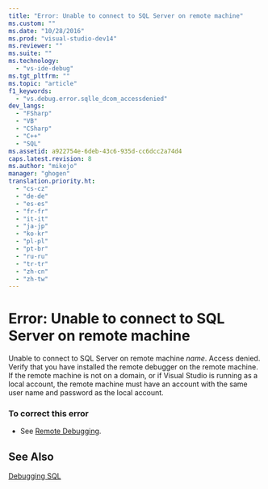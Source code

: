 ```yaml
---
title: "Error: Unable to connect to SQL Server on remote machine"
ms.custom: ""
ms.date: "10/28/2016"
ms.prod: "visual-studio-dev14"
ms.reviewer: ""
ms.suite: ""
ms.technology: 
  - "vs-ide-debug"
ms.tgt_pltfrm: ""
ms.topic: "article"
f1_keywords: 
  - "vs.debug.error.sqlle_dcom_accessdenied"
dev_langs: 
  - "FSharp"
  - "VB"
  - "CSharp"
  - "C++"
  - "SQL"
ms.assetid: a922754e-6deb-43c6-935d-cc6dcc2a74d4
caps.latest.revision: 8
ms.author: "mikejo"
manager: "ghogen"
translation.priority.ht: 
  - "cs-cz"
  - "de-de"
  - "es-es"
  - "fr-fr"
  - "it-it"
  - "ja-jp"
  - "ko-kr"
  - "pl-pl"
  - "pt-br"
  - "ru-ru"
  - "tr-tr"
  - "zh-cn"
  - "zh-tw"
---
```

# Error: Unable to connect to SQL Server on remote machine
Unable to connect to SQL Server on remote machine *name*. Access denied. Verify that you have installed the remote debugger on the remote machine. If the remote machine is not on a domain, or if Visual Studio is running as a local account, the remote machine must have an account with the same user name and password as the local account.  
  
### To correct this error  
  
-   See [Remote Debugging](../debugger/remote-debugging.md).  
  
## See Also  
 [Debugging SQL](http://msdn.microsoft.com/en-us/f27c17e6-1d90-49f2-9fc0-d02e6a27f109)